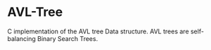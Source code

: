 # AVL-Tree
C implementation of the AVL tree Data structure. AVL trees are self-balancing Binary Search Trees.
